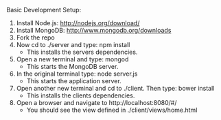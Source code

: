 Basic Development Setup:<br>
1. Install Node.js: http://nodejs.org/download/<br>
2. Install MongoDB: http://www.mongodb.org/downloads<br>
3. Fork the repo<br>
4. Now cd to ./server and type: npm install<br>
    - This installs the servers dependencies.<br>
5. Open a new terminal and type: mongod<br>
    - This starts the MongoDB server.<br>
6. In the original terminal type: node server.js<br>
    - This starts the application server.<br>
7. Open another new terminal and cd to ./client. Then type: bower install<br>
    - This installs the clients dependencies.<br>
8. Open a browser and navigate to http://localhost:8080/#/<br>
    - You should see the view defined in ./client/views/home.html<br>